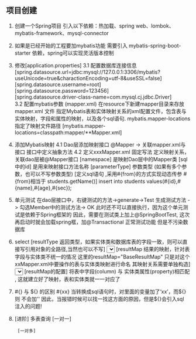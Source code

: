 ## 项目创建
1. 创建一个Spring项目 
    引入以下依赖：热加载、spring web、lombok、mybatis-framework、mysql-connector
2. 如果是已经开始的工程要加mybatis功能
    需要引入 mybatis-spring-boot-starter 依赖，spring可以实现灵活版本控制
3. 修改[application.properties]
    3.1 配置数据库连接信息
        [spring.datasource.url=jdbc:mysql://127.0.0.1:3306/mybatis?useUnicode=true&charactionEncoding=utf-8&useSSL=false]  
        [spring.datasource.username=root]  
        [spring.datasource.password=123456]  
        [spring.datasource.driver-class-name=com.mysql.cj.jdbc.Driver]  
    3.2 配置mybatis参数  (mapper.xml)
        在resource下新建mapper目录来存放mapper.xml 文件
        指定Mybatis表和实体映射关系的xml配置文件，包含表与实体映射，字段和属性的映射，以及各个sql语句.
        mybatis.mapper-locations 指定了映射文件路径
        [mybatis.mapper-locations=classpath:mapper/**Mapper.xml]
4. 添加Mybatis映射
    4.1 Dao层添加映射接口
        @Mapper -> 关联mapper.xml与接口
        接口中定义抽象方法
    4.2 定义xxxMapper.xml
        固定写法
            <?xml version="1.0" encoding="UTF-8" ?>
            <!DOCTYPE mapper
                    PUBLIC "-//mybatis.org//DTD Mapper 3.0//EN"
                    "http://mybatis.org/dtd/mybatis-3-mapper.dtd">
        定义映射关系，关联dao层被@Mapper接口
        [namespace] 是映射Dao层中的Mapper类
        [sql 中的id] 是用来映射接口方法名称
        [parameterType] 参数类型 (如果有多个参数，也可以不写参数类型)
        [定义sql语句 ,采用#{from}的方式实现动态传参 #{from}相当于 students.getName()]
            <mapper namespace = "com.example.mybatis.dao.studentMapper">
                <insert id="addStudent" parameterType="com.example.mybatis.dao.studentMapper">
                    insert into students values(#{id},#{name},#{age},#{sec});
                </insert>
            </mapper>     
5. 单元测试
    在dao层接口中，右键测试的方法->generate->Test 生成测试方法 -> 勾选Member中的测试方法-> OK
    此时还不可以直接执行，因为这个单元测试是依赖于Spring框架的
    因此，需要在测试类上加上@SpringBootTest, 这次再启动时就会加载spring框，加@Transactional 正常测试功能 但是不污染数据库
    
6. select
    [resultType 返回类型，如果实体类和数据库表的字段一致，则可以直接写引用对象的全路径,当然也可以不写]
        <select id="selectById" parameterType="com.example.mybatis.model.students" resultType="com.example.mybatis.model.students">
            select * from students where id = #{id};
        </select>
    [resultMap 结果的映射，针对表字段与实体类不统一的情况 这里的resultMap="BaseResultMap"  只是对这个xxMapper.xml中要操作的表与实体类映射进行命名
                        其映射关系需要单独构造]
        <select id="selectByName" resultMap="BaseResultMap">
            select * from students where name = #{name};
        </select>
    [resultMap的配置] 将表中字段(column) 与 实体类属性(property)相匹配 , 这就建立好了映射，表和实体类就一一对应了
        <resultMap id="BaseResultMap" type="com.example.mybatis.model.students">
                <id column="id" property="id"/>
                <result column="Student_Name" property="name"/>
                <result column="Student_Age" property="age"/>
                <result column="Student_Sec" property="sec"/>
        </resultMap>
7. #{} 与 ${} 的区别
    #{xx} 当转换成sql语句时，对里面的变量加了‘xx’，而${} 则 不会加''
    因此，当报错时候可以找一找这方面的原因，但是${}会引入sql 注入的问题!
8. [进阶]
    多表查询
        [一对一]
            
        [一对多]
        